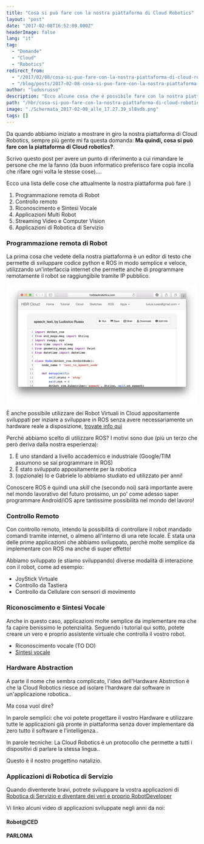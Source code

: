 ```yaml
---
title: "Cosa si può fare con la nostra piattaforma di Cloud Robotics"
layout: "post"
date: "2017-02-08T16:52:09.000Z"
headerImage: false
lang: "it"
tag:
  - "Domande"
  - "Cloud"
  - "Robotics"
redirect_from:
  - "/2017/02/08/cosa-si-puo-fare-con-la-nostra-piattaforma-di-cloud-robotics/"
  - "/blog/posts/2017-02-08-cosa-si-puo-fare-con-la-nostra-piattaforma-di-cloud-robotics"
author: "ludusrusso"
description: "Ecco alcune cosa che è possibile fare con la nostra piattaforma di Cloud Robotics"
path: "/hbr/cosa-si-puo-fare-con-la-nostra-piattaforma-di-cloud-robotics/"
image: "./Schermata_2017-02-08_alle_17.27.39_sl8vdb.png"
tags: []
---
```


Da quando abbiamo iniziato a mostrare in giro la nostra piattaforma di Cloud Robotics, sempre più gente mi fa questa domanda: **Ma quindi, cosa si può fare con la piattaforma di Cloud robotics?**.

Scrivo questo post per avere un punto di riferimento a cui rimandare le persone che me la fanno (da buon informatico preferisco fare copia incolla che rifare ogni volta le stesse cose)....

Ecco una lista delle cose che attualmente la nostra piattaforma può fare :)

1. Programmazione remota di Robot
2. Controllo remoto
3. Riconoscimento e Sintesi Vocale
4. Applicazioni Multi Robot
5. Streaming Video e Computer Vision
6. Applicazioni di Robotica di Servizio

### Programmazione remota di Robot

La prima cosa che vedete della nostra piattaforma è un editor di testo che permette di sviluppare codice python e ROS in modo semplice e veloce, utilizzando un'interfaccia internet che permette anche di programmare remotamente il robot se raggiungibile tramite IP pubblico.

![Interfaccia Cluod Robotics](./Schermata_2017-02-08_alle_17.27.39_sl8vdb.png)

È anche possibile utilizzare dei Robot Virtuali in Cloud appositamente sviluppati per inziare a sviluppare in ROS senza avere necessariamente un hardware reale a disposizione, [trovate info qui](http://hotblackrobotics.github.io/blog/posts/2017-02-03-avete-problemi-hardware-ce-il-robot-in-cloud-accessibile-da-remoto-tramite-il-vostro-pc-o)

Perchè abbiamo scelto di utilizzare ROS?
I motivi sono due (più un terzo che però deriva dalla nostra esperienza):

1. È uno standard a livello accademico e industriale (Google/TIM assumono se sai programmare in ROS)
2. È stato sviluppato appositamente per la robotica
3. (opzionale) Io e Gabriele lo abbiamo studiato ed utilizzato per anni!

Conoscere ROS è quindi una _skill_ che (secondo noi) sarà importante avere nel mondo lavorativo del futuro prossimo, un po' come adesso saper programmare Android/iOS apre tantissime possibilità nel mondo del lavoro!

### Controllo Remoto

Con controllo remoto, intendo la possibilità di controllare il robot mandado comandi tramite internet, o almeno all'interno di una rete locale. È stata una delle prime applicazioni che abbiamo sviluppato, perchè molte semplice da implementare con ROS ma anche di super effetto!

Abbiamo sviluppato (e stiamo sviluppando) diverse modalità di interazione con il robot, come ad esempio:

- JoyStick Virtuale
- Controllo da Tastiera
- Controllo da Cellulare con sensori di movimento

### Riconoscimento e Sintesi Vocale

Anche in questo caso, applicazioni molte semplice da implementare ma che fa capire benissimo le potenzialità. Seguendo i tutorial qui sotto, potete creare un vero e proprio assistente virtuale che controlla il vostro robot.

- Riconoscimento vocale (TO DO)
- [Sintesi vocale](http://hotblackrobotics.github.io/blog/posts/2017-02-02-hb-cloud-tutorial-speech-bot)

### Hardware Abstraction

A parte il nome che sembra complicato, l'idea dell'Hardware Abstrction è che la Cloud Robotics riesce ad isolare l'hardware dal software in un'applicazione robotica..

Ma cosa vuol dire?

In parole semplici: che voi potete progettare il vostro Hardware e utilizzare tutte le applicazioni già pronte in piattaforma senza dover implementare da zero tutto il software e l'intelligenza..

In parole tecniche: La Cloud Robotics è un protocollo che permette a tutti i dispositivi di parlare la stessa lingua..

Questo è il nostro progettino natalizio.

<YouTube videoId="h13exqL9tbw" />

### Applicazioni di Robotica di Servizio

Quando diventerete bravi, potrete sviluppare la vostra applicazioni di [Robotica di Servizio e diventare dei veri e proprio RobotDeveloper](http://hotblackrobotics.github.io/blog/posts/2017-01-25-robotica)

Vi linko alcuni video di applicazioni sviluppate negli anni da noi:

#### Robot@CED

<YouTube videoId="HlUB0oHuXrc" />

<YouTube videoId="VH0q-UsDiQY" />

#### PARLOMA

<YouTube videoId="6MGJb_GqauU" />

<YouTube videoId="GS6_jwnSgWA" />

<YouTube videoId="EJ5-uBt7rHs" />
